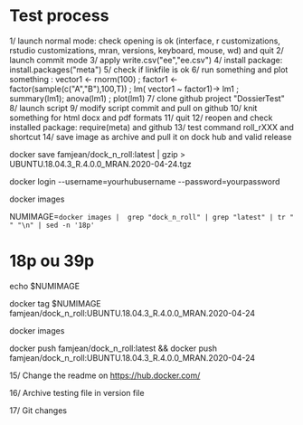 # Test process

1/ launch normal mode: check opening is ok (interface, r customizations, rstudio customizations, mran, versions, keyboard, mouse, wd) and quit
2/ launch commit mode
3/ apply write.csv("ee","ee.csv")
4/ install package: install.packages("meta")
5/ check if linkfile is ok
6/ run something and plot something : vector1 <- rnorm(100) ; factor1 <- factor(sample(c("A","B"),100,T)) ; lm( vector1 ~ factor1)-> lm1 ; summary(lm1); anova(lm1) ; plot(lm1)
7/ clone github project "DossierTest"
8/ launch script
9/ modify script commit and pull on github
10/ knit something for html docx and pdf formats
11/ quit
12/ reopen and check installed package: require(meta) and github
13/ test command roll_rXXX and shortcut
14/ save image as archive and pull it on dock hub and valid release

docker save famjean/dock_n_roll:latest | gzip > UBUNTU.18.04.3_R.4.0.0_MRAN.2020-04-24.tgz

docker login --username=yourhubusername --password=yourpassword

docker images

NUMIMAGE=`docker images |  grep "dock_n_roll" | grep "latest" | tr "              " "\n" | sed -n '18p'`

# 18p ou 39p

echo $NUMIMAGE

docker tag $NUMIMAGE famjean/dock_n_roll:UBUNTU.18.04.3_R.4.0.0_MRAN.2020-04-24  

docker images

docker push famjean/dock_n_roll:latest && docker push famjean/dock_n_roll:UBUNTU.18.04.3_R.4.0.0_MRAN.2020-04-24

15/ Change the readme on https://hub.docker.com/

16/ Archive testing file in version file

17/ Git changes
